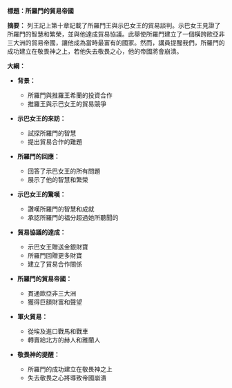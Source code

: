 **標題：所羅門的貿易帝國**

**摘要：**
列王記上第十章記載了所羅門王與示巴女王的貿易談判。示巴女王見證了所羅門的智慧和繁榮，並與他達成貿易協議。此舉使所羅門建立了一個橫跨歐亞非三大洲的貿易帝國，讓他成為當時最富有的國家。然而，講員提醒我們，所羅門的成功建立在敬畏神之上，若他失去敬畏之心，他的帝國將會崩潰。

**大綱：**

* **背景：**
    * 所羅門與推羅王希蘭的投資合作
    * 推羅王與示巴女王的貿易競爭

* **示巴女王的來訪：**
    * 試探所羅門的智慧
    * 提出貿易合作的難題

* **所羅門的回應：**
    * 回答了示巴女王的所有問題
    * 展示了他的智慧和繁榮

* **示巴女王的驚嘆：**
    * 讚嘆所羅門的智慧和成就
    * 承認所羅門的福分超過她所聽聞的

* **貿易協議的達成：**
    * 示巴女王贈送金銀財寶
    * 所羅門回贈更多財寶
    * 建立了貿易合作關係

* **所羅門的貿易帝國：**
    * 貫通歐亞非三大洲
    * 獲得巨額財富和聲望

* **軍火貿易：**
    * 從埃及進口戰馬和戰車
    * 轉賣給北方的赫人和雅蘭人

* **敬畏神的提醒：**
    * 所羅門的成功建立在敬畏神之上
    * 失去敬畏之心將導致帝國崩潰